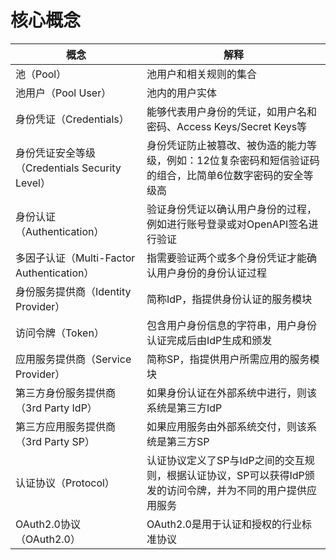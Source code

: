 # 核心概念

| 概念 | 解释 |
| ---- | ---- |
| 池（Pool）| 池用户和相关规则的集合 |
| 池用户（Pool User）| 池内的用户实体 |
| 身份凭证（Credentials）| 能够代表用户身份的凭证，如用户名和密码、Access Keys/Secret Keys等 |
| 身份凭证安全等级（Credentials Security Level）| 身份凭证防止被篡改、被伪造的能力等级，例如：12位复杂密码和短信验证码的组合，比简单6位数字密码的安全等级高 |
| 身份认证（Authentication） | 验证身份凭证以确认用户身份的过程，例如进行账号登录或对OpenAPI签名进行验证 |
| 多因子认证（Multi-Factor Authentication）| 指需要验证两个或多个身份凭证才能确认用户身份的身份认证过程 |
| 身份服务提供商（Identity Provider）| 简称IdP，指提供身份认证的服务模块 |
| 访问令牌（Token）| 包含用户身份信息的字符串，用户身份认证完成后由IdP生成和颁发 |
| 应用服务提供商（Service Provider）| 简称SP，指提供用户所需应用的服务模块 |
| 第三方身份服务提供商（3rd Party IdP）| 如果身份认证在外部系统中进行，则该系统是第三方IdP |
| 第三方应用服务提供商（3rd Party SP）| 如果应用服务由外部系统交付，则该系统是第三方SP |
| 认证协议（Protocol）| 认证协议定义了SP与IdP之间的交互规则，根据认证协议，SP可以获得IdP颁发的访问令牌，并为不同的用户提供应用服务 |
| OAuth2.0协议（OAuth2.0）| OAuth2.0是用于认证和授权的行业标准协议 |
